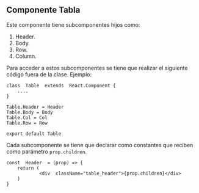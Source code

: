 ## Componente Tabla
Este componente tiene subcomponentes hijos como:
 1. Header.
 2. Body.
 3. Row.
 4. Column.

Para acceder a estos subcomponentes se tiene que realizar el siguiente código fuera de la clase. Ejemplo:

    class  Table  extends  React.Component {
    	....
    }
    
    Table.Header = Header
    Table.Body = Body
    Table.Col = Col
    Table.Row = Row
    
    export default Table

Cada subcomponente se tiene que declarar como constantes que reciben como parámetro `prop.children`.

    const  Header  = (prop) => {
    	return (
    			<div  className="table_header">{prop.children}</div>
    	)
    }
